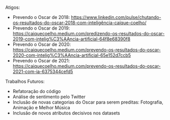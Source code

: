 Atigos:
- Prevendo o Oscar de 2018: https://www.linkedin.com/pulse/chutando-os-resultados-do-oscar-2018-com-inteligência-caíque-coelho/
- Prevendo o Oscar de 2019: https://caiquecoelho.medium.com/predizendo-os-resultados-do-oscar-2019-com-intelig%C3%AAncia-artificial-64f8e68390f8
- Prevendo o Oscar de 2020: https://caiquecoelho.medium.com/prevendo-os-resultados-do-oscar-2020-com-intelig%C3%AAncia-artificial-65e152d7ccb5
- Prevendo o Oscar de 2021: https://caiquecoelho.medium.com/prevendo-os-resultados-do-oscar-2021-com-ia-6375344cefd5

Trabalhos Futuros:

- Refatoração do código
- Análise de sentimento pelo Twitter
- Inclusão de novas categorias do Oscar para serem preditas: Fotografia, Animação e Melhor Música
- Inclusão de novos atributos decisivos nos datasets
